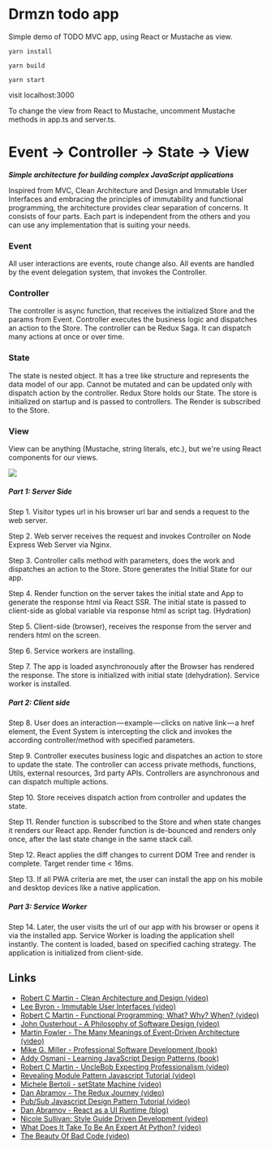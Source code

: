 # Drmzn todo app

Simple demo of TODO MVC app, using React or Mustache as view.

``yarn install``

``yarn build``

``yarn start``

visit localhost:3000

To change the view from React to Mustache, uncomment Mustache methods in app.ts and server.ts.

# Event → Controller → State → View

***Simple architecture for building complex JavaScript applications***

Inspired from MVC, Clean Architecture and Design and Immutable User Interfaces and embracing the principles of immutability and functional programming, the architecture provides clear separation of concerns. It consists of four parts. Each part is independent from the others and you can use any implementation that is suiting your needs.

### Event

All user interactions are events, route change also. All events are handled by the event delegation system, that invokes the Controller.

### Controller

The controller is async function, that receives the initialized Store and the params from Event. Controller executes the business logic and dispatches an action to the Store. The controller can be Redux Saga. It can dispatch many actions at once or over time.

### State

The state is nested object. It has a tree like structure and represents the data model of our app. Cannot be mutated and can be updated only with dispatch action by the controller. Redux Store holds our State. The store is initialized on startup and is passed to controllers. The Render is subscribed to the Store.

### View

View can be anything (Mustache, string literals, etc.), but we're using React components for our views.


![](drmzn-2.png)



##### Part 1: Server Side

Step 1. Visitor types url in his browser url bar and sends a request to the web server.

Step 2. Web server receives the request and invokes Controller on Node Express Web Server via Nginx.

Step 3. Controller calls method with parameters, does the work and dispatches an action to the Store. Store generates the Initial State for our app.

Step 4. Render function on the server takes the initial state and App to generate the response html via React SSR. The initial state is passed to client-side as global variable via response html as script tag. (Hydration)

Step 5. Client-side (browser), receives the response from the server and renders html on the screen.

Step 6. Service workers are installing.

Step 7. The app is loaded asynchronously after the Browser has rendered the response. The store is initialized with initial state (dehydration). Service worker is installed.

##### Part 2: Client side

Step 8. User does an interaction — example — clicks on native link — a href element, the Event System is intercepting the click and invokes the according controller/method with specified parameters.

Step 9. Controller executes business logic and dispatches an action to store to update the state. The controller can access private methods, functions, Utils, external resources, 3rd party APIs. Controllers are asynchronous and can dispatch multiple actions.

Step 10. Store receives dispatch action from controller and updates the state.

Step 11. Render function is subscribed to the Store and when state changes it renders our React app. Render function is de-bounced and renders only once, after the last state change in the same stack call.

Step 12. React applies the diff changes to current DOM Tree and render is complete. Target render time < 16ms.

Step 13. If all PWA criteria are met, the user can install the app on his mobile and desktop devices like a native application.

##### Part 3: Service Worker

Step 14. Later, the user visits the url of our app with his browser or opens it via the installed app. Service Worker is loading the application shell instantly. The content is loaded, based on specified caching strategy. The application is initialized from client-side.

## Links

- [Robert C Martin - Clean Architecture and Design (video)](https://www.youtube.com/watch?v=Nsjsiz2A9mg)
- [Lee Byron - Immutable User Interfaces (video)](https://www.youtube.com/watch?v=pLvrZPSzHxo)
- [Robert C Martin - Functional Programming; What? Why? When? (video)](https://www.youtube.com/watch?v=7Zlp9rKHGD4)
- [John Ousterhout - A Philosophy of Software Design (video)](https://www.youtube.com/watch?v=bmSAYlu0NcY)
- [Martin Fowler - The Many Meanings of Event-Driven Architecture (video)](https://www.youtube.com/watch?v=STKCRSUsyP0)
- [Mike G. Miller - Professional Software Development (book)](https://mixmastamyk.bitbucket.io/pro_soft_dev/index.html)
- [Addy Osmani - Learning JavaScript Design Patterns (book)](https://addyosmani.com/resources/essentialjsdesignpatterns/book/#designpatternsjavascript)
- [Robert C Martin - UncleBob Expecting Professionalism (video)](https://www.youtube.com/watch?v=BSaAMQVq01E)
- [Revealing Module Pattern Javascript Tutorial (video)](https://www.youtube.com/watch?v=pOfwp6VlnlM)
- [Michele Bertoli - setState Machine (video)](https://www.youtube.com/watch?v=sZg3DoTfHLQ)
- [Dan Abramov - The Redux Journey (video)](https://www.youtube.com/watch?v=uvAXVMwHJXU)
- [Pub/Sub Javascript Design Pattern Tutorial (video)](https://www.youtube.com/watch?v=nQRXi1SVOow)
- [Dan Abramov - React as a UI Runtime (blog)](https://overreacted.io/react-as-a-ui-runtime/)
- [Nicole Sullivan: Style Guide Driven Development (video)](https://www.youtube.com/watch?v=ldW7zVmqu5g)
- [What Does It Take To Be An Expert At Python? (video)](https://www.youtube.com/watch?v=7lmCu8wz8ro)
- [The Beauty Of Bad Code (video)](https://www.youtube.com/watch?v=y_XLqYQ8MDA)
